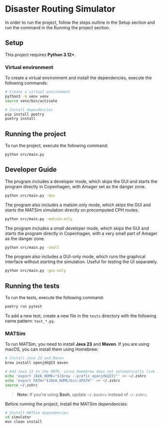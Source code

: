# Disaster Routing Simulator

In order to run the project, follow the steps outline in the Setup section and run the command in the Running the project section.

## Setup

This project requires **Python 3.12+**.


### Virtual environment

To create a virtual environment and install the dependencies, execute the following commands:

```bash
# Create a virtual environment
python3 -m venv venv
source venv/bin/activate

# Install dependencies
pip install poetry
poetry install
```


## Running the project

To run the project, execute the following command:

```bash
python src/main.py
```

## Developer Guide


The program includes a developer mode, which skips the GUI and starts the program directly in Copenhagen,
with Amager set as the danger zone.

```bash
python src/main.py -dev
```
The program also includes a matsim only mode, 
which skips the GUI and starts the MATSim simulation directly on precomputed CPH routes.

```bash
python src/main.py -matsim-only
```


The program includes a small developer mode, which skips the GUI and starts the program directly in Copenhagen,
with a very small part of Amager as the danger zone.

```bash
python src/main.py -small
```

The program also includes a GUI-only mode, which runs the graphical interface without starting the simulation.
Useful for testing the UI separately.

```bash
python src/main.py -gui-only
```

## Running the tests

To run the tests, execute the following command:

```bash
poetry run pytest
```

To add a new test, create a new file in the `tests` directory with the following name pattern: `test_*.py`.


### MATSim

To run MATSim, you need to install **Java 23** and **Maven**.
If you are using macOS, you can install them using Homebrew:

```bash
# Install Java 23 and Maven
brew install openjdk@23 maven

# Add Java 23 to the PATH, since Homebrew does not automatically link Java
echo 'export JAVA_HOME="$(brew --prefix openjdk@23)"' >> ~/.zshrc
echo 'export PATH="$JAVA_HOME/bin:$PATH"' >> ~/.zshrc
source ~/.zshrc
```

> **Note:** If you're using **Bash**, update `~/.bashrc` instead of `~/.zshrc`.

Before running the project, install the MATSim dependencies:

```bash
# Install MATSim dependencies
cd simulator
mvn clean install
```


